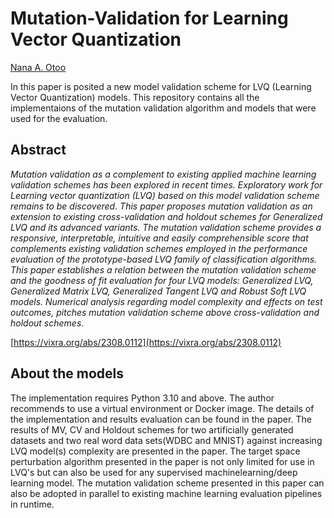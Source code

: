 # Mutation-Validation for Learning Vector Quantization
[Nana A. Otoo](https://github.com/naotoo1)


In this paper is posited a new model validation scheme for LVQ (Learning Vector Quantization) models. This repository contains all the implementaions of the mutation validation algorithm and models that were used for the evaluation. 

## Abstract
_Mutation validation as a complement to existing applied machine learning validation schemes has been explored in recent times. Exploratory work for Learning vector quantization (LVQ) based on this model validation scheme remains to be discovered. This paper proposes mutation validation as an extension to existing cross-validation and holdout schemes for Generalized LVQ and its advanced variants. The mutation validation scheme provides a responsive, interpretable, intuitive and easily comprehensible score that complements existing validation schemes employed in the performance evaluation of the prototype-based LVQ family of classification algorithms. This paper establishes a relation between the mutation validation scheme and the goodness of fit evaluation for four LVQ models: Generalized LVQ, Generalized Matrix LVQ, Generalized Tangent LVQ and Robust Soft LVQ models. Numerical analysis regarding model complexity and effects on test outcomes, pitches mutation validation scheme above cross-validation and holdout schemes_.

[https://vixra.org/abs/2308.0112](https://vixra.org/abs/2308.0112)


## About the models
The implementation requires Python 3.10 and above. The author recommends to use a virtual environment or Docker image.
The details of the implementation and results evaluation can be found in the paper. The results of MV, CV and Holdout schemes for two artificially generated datasets and two real word data sets(WDBC and MNIST) against increasing LVQ model(s) complexity are presented in the paper. The target space perturbation algorithm presented in the paper is not only limited for use in LVQ's but can also be used for any supervised machinelearning/deep learning model. The mutation validation scheme presented in this paper can also be adopted in parallel to existing machine learning evaluation pipelines in runtime.  

